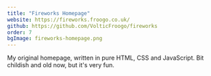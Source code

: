 ```yaml
---
title: "Fireworks Homepage"
website: https://fireworks.froogo.co.uk/
github: https://github.com/VolticFroogo/fireworks
order: 7
bgImage: fireworks-homepage.png
---
```


My original homepage, written in pure HTML, CSS and JavaScript. Bit childish and old now, but it's very fun.